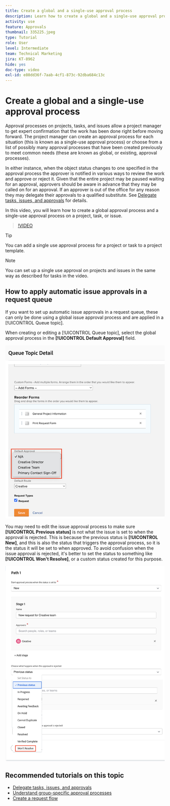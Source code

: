```yaml
---
title: Create a global and a single-use approval process
description: Learn how to create a global and a single-use approval process on a project, task, or issue.
activity: use
feature: Approvals
thumbnail: 335225.jpeg
type: Tutorial
role: User
level: Intermediate
team: Technical Marketing
jira: KT-8962
hide: yes
doc-type: video
exl-id: e80dd36f-7aab-4cf1-873c-92dba684c13c
---
```

# Create a global and a single-use approval process

Approval processes on projects, tasks, and issues allow a project manager to get expert confirmation that the work has been done right before moving forward. The project manager can create an approval process for each situation (this is known as a single-use approval process) or choose from a list of possibly many approval processes that have been created previously to meet common needs (these are known as global, or existing, approval processes).

In either instance, when the object status changes to one specified in the approval process the approver is notified in various ways to review the work and approve or reject it. Given that the entire project may be paused waiting for an approval, approvers should be aware in advance that they may be called on for an approval. If an approver is out of the office for any reason they may delegate their approvals to a qualified substitute. See [Delegate tasks, issues, and approvals](/help/manage-work/approval-processes-and-milestone-paths/delegate-approvals.md) for details.

In this video, you will learn how to create a global approval process and a single-use approval process on a project, task, or issue.

>[!VIDEO](https://video.tv.adobe.com/v/335225/?quality=12&learn=on&enablevpops)

>[!TIP]
>
>You can add a single use approval process for a project or task to a project template.

>[!NOTE]
>
>You can set up a single use approval on projects and issues in the same way as described for tasks in the video.

## How to apply automatic issue approvals in a request queue

If you want to set up automatic issue approvals in a request queue, these can only be done using a global issue approval process and are applied in a [!UICONTROL Queue topic]. 

When creating or editing a [!UICONTROL Queue topic], select the global approval process in the **[!UICONTROL Default Approval]** field.

![Image showing how to select a default approval process in a queue topic](assets/automatic-issue-approval-1.png)

You may need to edit the issue approval process to make sure **[!UICONTROL Previous status]** is not what the issue is set to when the approval is rejected. This is because the previous status is **[!UICONTROL New]**, and this is also the status that triggers the approval process, so it is the status it will be set to when approved. To avoid confusion when the issue approval is rejected, it's better to set the status to something like **[!UICONTROL Won't Resolve]**, or a custom status created for this purpose.

![Image showing changing the status to use when the issue is rejected](assets/automatic-issue-approval-2.png)


## Recommended tutorials on this topic

* [Delegate tasks, issues, and approvals](/help/manage-work/approval-processes-and-milestone-paths/delegate-approvals.md)
* [Understand group-specific approval processes](/help/administration-and-setup/approval-processes-and-milestone-paths/group-specific-approval-processes.md)
* [Create a request flow](/help/manage-work/request-queues/create-a-request-flow.md)

